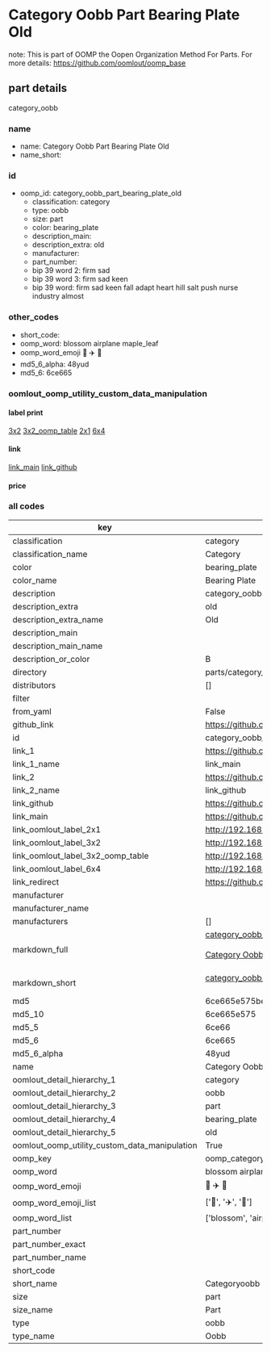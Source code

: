 # Category Oobb Part Bearing Plate Old  

note: This is part of OOMP the Oopen Organization Method For Parts. For more details: https://github.com/oomlout/oomp_base

##  part details
  



category_oobb



### name
* name: Category Oobb Part Bearing Plate Old
* name_short: 
### id
* oomp_id: category_oobb_part_bearing_plate_old
  * classification: category
  * type: oobb
  * size: part
  * color: bearing_plate
  * description_main: 
  * description_extra: old
  * manufacturer: 
  * part_number: 
  * bip 39 word 2: firm sad
  * bip 39 word 3: firm sad keen
  * bip 39 word: firm sad keen fall adapt heart hill salt push nurse industry almost

### other_codes
* short_code: 
* oomp_word: blossom airplane maple_leaf
* oomp_word_emoji :blossom: :airplane: :maple_leaf:
* md5_6_alpha: 48yud
* md5_6: 6ce665






### oomlout_oomp_utility_custom_data_manipulation
#### label print
[3x2](http://192.168.1.245:1112/?label=oomp%2048yud)
[3x2_oomp_table](http://192.168.1.108:1112/?label=oomp%2048yud)
[2x1](http://192.168.1.242:1112/?label=oomp%2048yud)
[6x4](http://192.168.1.55:1112/?label=oomp%2048yud)    

#### link

[link_main](https://github.com/oomlout/oomlout_oomp_version_1_messy/tree/main/parts/category_oobb_part_bearing_plate_old) [link_github](https://github.com/oomlout/oomlout_oomp_version_1_messy/tree/main/parts/category_oobb_part_bearing_plate_old)                             

#### price







### all codes 
| key | value |  
| --- | --- |  
| classification | category |  
| classification_name | Category |  
| color | bearing_plate |  
| color_name | Bearing Plate |  
| description | category_oobb |  
| description_extra | old |  
| description_extra_name | Old |  
| description_main |  |  
| description_main_name |  |  
| description_or_color | B  |  
| directory | parts/category_oobb_part_bearing_plate_old |  
| distributors | [] |  
| filter |  |  
| from_yaml | False |  
| github_link | https://github.com/oomlout/oomlout_oomp_part_src/tree/main/parts/category_oobb_part_bearing_plate_old |  
| id | category_oobb_part_bearing_plate_old |  
| link_1 | https://github.com/oomlout/oomlout_oomp_version_1_messy/tree/main/parts/category_oobb_part_bearing_plate_old |  
| link_1_name | link_main |  
| link_2 | https://github.com/oomlout/oomlout_oomp_version_1_messy/tree/main/parts/category_oobb_part_bearing_plate_old |  
| link_2_name | link_github |  
| link_github | https://github.com/oomlout/oomlout_oomp_version_1_messy/tree/main/parts/category_oobb_part_bearing_plate_old |  
| link_main | https://github.com/oomlout/oomlout_oomp_version_1_messy/tree/main/parts/category_oobb_part_bearing_plate_old |  
| link_oomlout_label_2x1 | http://192.168.1.242:1112/?label=oomp%2048yud |  
| link_oomlout_label_3x2 | http://192.168.1.245:1112/?label=oomp%2048yud |  
| link_oomlout_label_3x2_oomp_table | http://192.168.1.108:1112/?label=oomp%2048yud |  
| link_oomlout_label_6x4 | http://192.168.1.55:1112/?label=oomp%2048yud |  
| link_redirect | https://github.com/oomlout/oomlout_oomp_version_1_messy/tree/main/parts/category_oobb_part_bearing_plate_old |  
| manufacturer |  |  
| manufacturer_name |  |  
| manufacturers | [] |  
| markdown_full | [category_oobb_part_bearing_plate_old](none)<br>[](none)<br>[Category Oobb Part Bearing Plate Old](none)<br><br> |  
| markdown_short | [category_oobb_part_bearing_plate_old](none)<br><br> |  
| md5 | 6ce665e575bead75a9018522f36f6aba |  
| md5_10 | 6ce665e575 |  
| md5_5 | 6ce66 |  
| md5_6 | 6ce665 |  
| md5_6_alpha | 48yud |  
| name | Category Oobb Part Bearing Plate Old |  
| oomlout_detail_hierarchy_1 | category |  
| oomlout_detail_hierarchy_2 | oobb |  
| oomlout_detail_hierarchy_3 | part |  
| oomlout_detail_hierarchy_4 | bearing_plate |  
| oomlout_detail_hierarchy_5 | old |  
| oomlout_oomp_utility_custom_data_manipulation | True |  
| oomp_key | oomp_category_oobb_part_bearing_plate_old |  
| oomp_word | blossom airplane maple_leaf |  
| oomp_word_emoji | :blossom: :airplane: :maple_leaf: |  
| oomp_word_emoji_list | [':blossom:', ':airplane:', ':maple_leaf:'] |  
| oomp_word_list | ['blossom', 'airplane', 'maple_leaf'] |  
| part_number |  |  
| part_number_exact |  |  
| part_number_name |  |  
| short_code |  |  
| short_name | Categoryoobb |  
| size | part |  
| size_name | Part |  
| type | oobb |  
| type_name | Oobb |  
